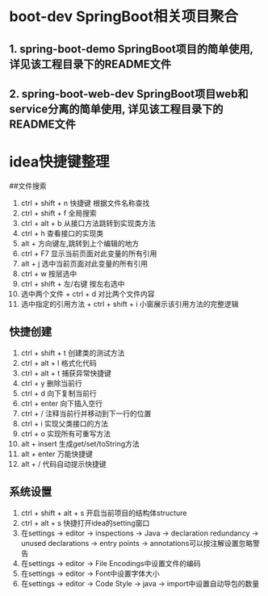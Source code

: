 # boot-dev SpringBoot相关项目聚合
    
## 1. spring-boot-demo SpringBoot项目的简单使用, 详见该工程目录下的README文件
## 2. spring-boot-web-dev SpringBoot项目web和service分离的简单使用, 详见该工程目录下的README文件

# idea快捷键整理
##文件搜索
 1. ctrl + shift + n 快捷键 根据文件名称查找
 2. ctrl + shift + f 全局搜索
 3. ctrl + alt + b 从接口方法跳转到实现类方法
 4. ctrl + h 查看接口的实现类
 5. alt + 方向键左,跳转到上个编辑的地方
 6. ctrl + F7 显示当前页面对此变量的所有引用
 7. alt + j 选中当前页面对此变量的所有引用
 8. ctrl + w 按层选中
 9. ctrl + shift + 左/右键 按左右选中
 10. 选中两个文件 + ctrl + d 对比两个文件内容
 11. 选中指定的引用方法 + ctrl + shift + i 小窗展示该引用方法的完整逻辑
 
## 快捷创建
 1. ctrl + shift + t 创建类的测试方法
 2. ctrl + alt + l 格式化代码
 3. ctrl + alt + t 捕获异常快捷键
 4. ctrl + y 删除当前行
 5. ctrl + d 向下复制当前行
 6. ctrl + enter 向下插入空行
 7. ctrl + / 注释当前行并移动到下一行的位置
 8. ctrl + i 实现父类接口的方法
 9. ctrl + o 实现所有可重写方法
 10. alt + insert 生成get/set/toString方法
 11. alt + enter 万能快捷键
 12. alt + / 代码自动提示快捷键
 
## 系统设置
 1. ctrl + shift + alt + s 开启当前项目的结构体structure
 2. ctrl + alt + s 快捷打开idea的setting窗口 
 3. 在settings -> editor -> inspections -> Java -> declaration redundancy -> 
    unused declarations -> entry points -> annotations可以按注解设置忽略警告
 4. 在settings -> editor -> File Encodings中设置文件的编码
 5. 在settings -> editor -> Font中设置字体大小
 6. 在settings -> editor -> Code Style -> java -> import中设置自动导包的数量